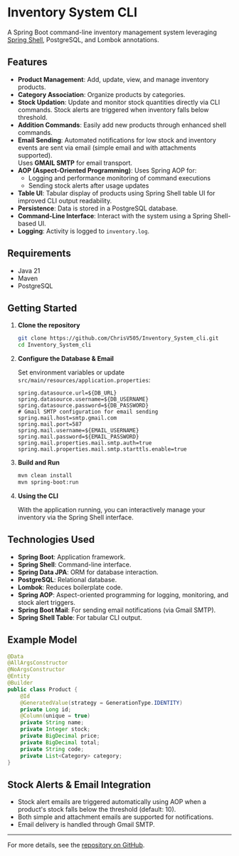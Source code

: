 # Inventory System CLI

A Spring Boot command-line inventory management system leveraging [Spring Shell](https://spring.io/projects/spring-shell), PostgreSQL, and Lombok annotations.

## Features

- **Product Management**: Add, update, view, and manage inventory products.
- **Category Association**: Organize products by categories.
- **Stock Updation**: Update and monitor stock quantities directly via CLI commands. Stock alerts are triggered when inventory falls below threshold.
- **Addition Commands**: Easily add new products through enhanced shell commands.
- **Email Sending**: Automated notifications for low stock and inventory events are sent via email (simple email and with attachments supported).  
  Uses **GMAIL SMTP** for email transport.
- **AOP (Aspect-Oriented Programming)**: Uses Spring AOP for:
    - Logging and performance monitoring of command executions
    - Sending stock alerts after usage updates
- **Table UI**: Tabular display of products using Spring Shell table UI for improved CLI output readability.
- **Persistence**: Data is stored in a PostgreSQL database.
- **Command-Line Interface**: Interact with the system using a Spring Shell-based UI.
- **Logging**: Activity is logged to `inventory.log`.

## Requirements

- Java 21
- Maven
- PostgreSQL

## Getting Started

1. **Clone the repository**
   ```sh
   git clone https://github.com/ChrisV505/Inventory_System_cli.git
   cd Inventory_System_cli
   ```

2. **Configure the Database & Email**

   Set environment variables or update `src/main/resources/application.properties`:
   ```properties
   spring.datasource.url=${DB_URL}
   spring.datasource.username=${DB_USERNAME}
   spring.datasource.password=${DB_PASSWORD}
   # Gmail SMTP configuration for email sending
   spring.mail.host=smtp.gmail.com
   spring.mail.port=587
   spring.mail.username=${EMAIL_USERNAME}
   spring.mail.password=${EMAIL_PASSWORD}
   spring.mail.properties.mail.smtp.auth=true
   spring.mail.properties.mail.smtp.starttls.enable=true
   ```

3. **Build and Run**

   ```sh
   mvn clean install
   mvn spring-boot:run
   ```

4. **Using the CLI**

   With the application running, you can interactively manage your inventory via the Spring Shell interface.

## Technologies Used

- **Spring Boot**: Application framework.
- **Spring Shell**: Command-line interface.
- **Spring Data JPA**: ORM for database interaction.
- **PostgreSQL**: Relational database.
- **Lombok**: Reduces boilerplate code.
- **Spring AOP**: Aspect-oriented programming for logging, monitoring, and stock alert triggers.
- **Spring Boot Mail**: For sending email notifications (via Gmail SMTP).
- **Spring Shell Table**: For tabular CLI output.

## Example Model

```java
@Data
@AllArgsConstructor
@NoArgsConstructor
@Entity
@Builder
public class Product {
    @Id
    @GeneratedValue(strategy = GenerationType.IDENTITY)
    private Long id;
    @Column(unique = true)
    private String name;
    private Integer stock;
    private BigDecimal price;
    private BigDecimal total;
    private String code;
    private List<Category> category;
}
```

## Stock Alerts & Email Integration

- Stock alert emails are triggered automatically using AOP when a product's stock falls below the threshold (default: 10).
- Both simple and attachment emails are supported for notifications.
- Email delivery is handled through Gmail SMTP.

---

For more details, see the [repository on GitHub](https://github.com/ChrisV505/Inventory_System_cli).
